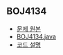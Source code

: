 ## BOJ4134 <Base Conversion>
- [문제 원본](https://www.acmicpc.net/problem/4134)
- [BOJ4134.java](BOJ4134.java)
- [코드 설명](https://yback.oopy.io/bd2c4dfa-3e7b-4342-b17a-3106a33b56c5)
